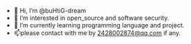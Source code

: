 - 👋 Hi, I’m @buHtiG-dream
- 👀 I’m interested in open_source and software security.
- 🌱 I’m currently learning programming language and project.
- 📫please contact with me by 2428002874@qq.com if any.
